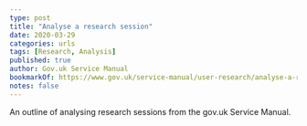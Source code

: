 ```yaml
---
type: post
title: "Analyse a research session"
date: 2020-03-29
categories: urls
tags: [Research, Analysis]
published: true
author: Gov.uk Service Manual
bookmarkOf: https://www.gov.uk/service-manual/user-research/analyse-a-research-session
notes: false
---
```


An outline of analysing research sessions from the gov.uk Service Manual.